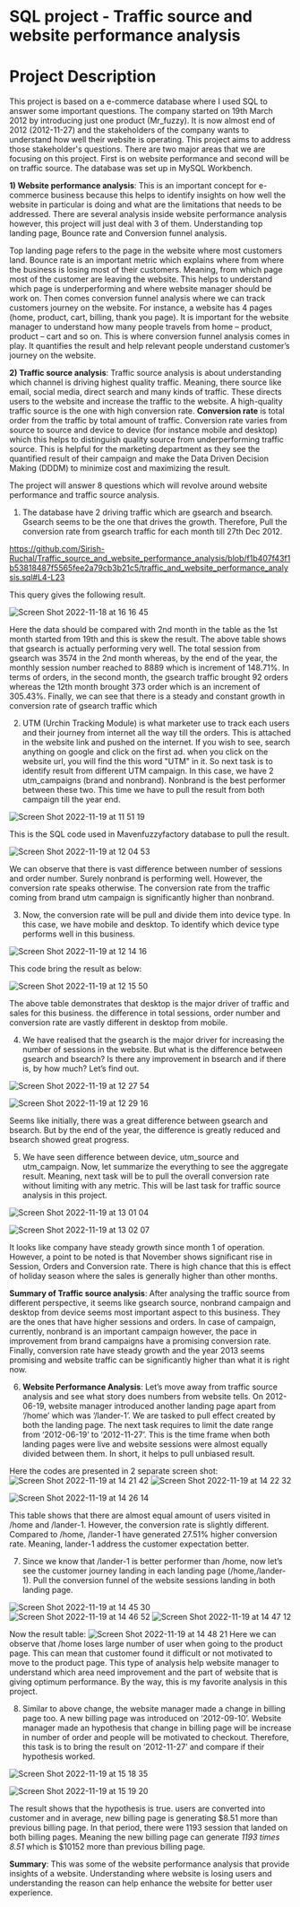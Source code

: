 # SQL project - Traffic source and website performance analysis

# Project Description
This project is based on a e-commerce database where I used SQL to answer some important questions. The company started on 19th March 2012 by introducing just one product (Mr_fuzzy). It is now almost end of 2012 (2012-11-27) and the stakeholders of the company wants to understand how well their website is operating. This project aims to address those stakeholder's questions. There are two major areas that we are focusing on this project. First is on website performance and second will be on traffic source. The database was set up in MySQL Workbench.

**1) Website performance analysis**: This is an important concept for e-commerce business because this helps to identify insights on how well the website in particular is doing and what are the limitations that needs to be addressed. There are several analysis inside website performance analysis however, this project will just deal with 3 of them. Understanding top landing page, Bounce rate and Conversion funnel analysis. 

Top landing page refers to the page in the website where most customers land. Bounce rate is an important metric which explains where from where the business is losing most of their customers. Meaning, from which page most of the customer are leaving the website. This helps to understand which page is underperforming and where website manager should be work on. Then comes conversion funnel analysis where we can track customers journey on the website. For instance, a website has 4 pages (home, product, cart, billing, thank you page). It is important for the website manager to understand how many people travels from home – product, product – cart and so on. This is where conversion funnel analysis comes in play. It quantifies the result and help relevant people understand customer’s journey on the website. 

**2) Traffic source analysis**: Traffic source analysis is about understanding which channel is driving highest quality traffic. Meaning, there source like email, social media, direct search and many kinds of traffic. These directs users to the website and increase the traffic to the website. A high-quality traffic source is the one with high conversion rate. **Conversion rate** is total order from the traffic by total amount of traffic. Conversion rate varies from source to source and device to device (for instance mobile and desktop) which this helps to distinguish quality source from underperforming traffic source. This is helpful for the marketing department as they see the quantified result of their campaign and make the Data Driven Decision Making (DDDM) to minimize cost and maximizing the result. 

The project will answer 8 questions which will revolve around website performance and traffic source analysis. 
1.	The database have 2 driving traffic which are gsearch and bsearch. Gsearch seems to be the one that drives the growth. Therefore, Pull the conversion rate from gsearch traffic for each month till 27th Dec 2012.

https://github.com/Sirish-Ruchal/Traffic_source_and_website_performance_analysis/blob/f1b407f43f1b53818487f5565fee2a79cb3b21c5/traffic_and_website_performance_analysis.sql#L4-L23

This query gives the following result.

![Screen Shot 2022-11-18 at 16 16 45](https://user-images.githubusercontent.com/109921496/202751329-4e2d30dd-f96a-4b76-bfc0-7d844a3941f0.png)

Here the data should be compared with 2nd month in the table as the 1st month started from 19th and this is skew the result. The above table shows that gsearch is actually performing very well. The total session from gsearch was 3574 in the 2nd month whereas, by the end of the year, the monthly session number reached to 8889 which is increment of 148.71%. In terms of orders, in the second month, the gsearch traffic brought 92 orders whereas the 12th month brought 373 order which is an increment of 305.43%. Finally, we can see that there is a steady and constant growth in conversion rate of gsearch traffic which 

2. UTM (Urchin Tracking Module) is what marketer use to track each users and their journey from internet all the way till the orders. This is attached in the website link and pushed on the internet. If you wish to see, search anything on google and click on the first ad. when you click on the website url, you will find the this word "UTM" in it. So next task is to identify result from different UTM campaign. In this case, we have 2 utm_campaigns (brand and nonbrand). Nonbrand is the best performer between these two. This time we have to pull the result from both campaign till the year end. 

![Screen Shot 2022-11-19 at 11 51 19](https://user-images.githubusercontent.com/109921496/202849381-83166bfd-53db-4b4c-829e-b01bf1341809.png)

This is the SQL code used in Mavenfuzzyfactory database to pull the result.

![Screen Shot 2022-11-19 at 12 04 53](https://user-images.githubusercontent.com/109921496/202849962-3e285fd1-cafe-4eae-b2ef-186b555959f2.png)

We can observe that there is vast difference between number of sessions and order number. Surely nonbrand is performing well. However, the conversion rate speaks otherwise. The conversion rate from the traffic coming from brand utm campaign is significantly higher than nonbrand.

3. Now, the conversion rate will be pull and divide them into device type. In this case, we have mobile and desktop. To identify which device type performs well in this business. 

![Screen Shot 2022-11-19 at 12 14 16](https://user-images.githubusercontent.com/109921496/202850337-e2cbf1cf-0d2e-4a79-9c13-5ee7c3426cb5.png)

This code bring the result as below:

![Screen Shot 2022-11-19 at 12 15 50](https://user-images.githubusercontent.com/109921496/202850378-ffcaee90-2402-41da-9067-941bf3539ea5.png)

The above table demonstrates that desktop is the major driver of traffic and sales for this business. the difference in total sessions, order number and conversion rate are vastly different in desktop from mobile. 

4. We have realised that the gsearch is the major driver for increasing the number of sessions in the website. But what is the difference between gsearch and bsearch? Is there any improvement in bsearch and if there is, by how much? Let’s find out.
 
![Screen Shot 2022-11-19 at 12 27 54](https://user-images.githubusercontent.com/109921496/202850816-ecf595ed-5a53-4794-897e-f7feee9e2b99.png)

![Screen Shot 2022-11-19 at 12 29 16](https://user-images.githubusercontent.com/109921496/202850861-eb3b56ce-e03f-455b-a1fb-67b970dec984.png)

Seems like initially, there was a great difference between gsearch and bsearch. But by the end of the year, the difference is greatly reduced and bsearch showed great progress. 

5. We have seen difference between device, utm_source and utm_campaign. Now, let summarize the everything to see the aggregate result. Meaning, next task will be to pull the overall conversion rate without limiting with any metric. This will be last task for traffic source analysis in this project.

![Screen Shot 2022-11-19 at 13 01 04](https://user-images.githubusercontent.com/109921496/202852100-d835beb6-181c-44b6-9e69-f29880393163.png)

![Screen Shot 2022-11-19 at 13 02 07](https://user-images.githubusercontent.com/109921496/202852134-f7a4c8e0-705d-40cb-9941-a3bfb217a5ec.png)

It looks like company have steady growth since month 1 of operation. However, a point to be noted is that November shows significant rise in Session, Orders and Conversion rate. There is high chance that this is effect of holiday season where the sales is generally higher than other months. 

**Summary of Traffic source analysis**: After analysing the traffic source from different perspective, it seems like gsearch source, nonbrand campaign and desktop from device seems most important aspect to this business. They are the ones that have higher sessions and orders. In case of campaign, currently, nonbrand is an important campaign however, the pace in improvement from brand campaigns have a promising conversion rate. Finally, conversion rate have steady growth and the year 2013 seems promising and website traffic can be significantly higher than what it is right now.

6. **Website Performance Analysis**: Let’s move away from traffic source analysis and see what story does numbers from website tells. On 2012-06-19, website manager introduced another landing page apart from ‘/home’ which was ‘/lander-1’. We are tasked to pull effect created by both the landing page. The next task requires to limit the date range from ‘2012-06-19’ to ‘2012-11-27’. This is the time frame when both landing pages were live and website sessions were almost equally divided between them. In short, it helps to pull unbiased result. 

Here the codes are presented in 2 separate screen shot:
![Screen Shot 2022-11-19 at 14 21 42](https://user-images.githubusercontent.com/109921496/202855438-5d68bd11-d67c-4745-9455-fd0dfc1bdce8.png)
![Screen Shot 2022-11-19 at 14 22 32](https://user-images.githubusercontent.com/109921496/202855480-553d3594-bbd2-4308-95d6-a04f377b6794.png)

![Screen Shot 2022-11-19 at 14 26 14](https://user-images.githubusercontent.com/109921496/202855661-fda55678-4758-472e-8733-460247b11c04.png)

This table shows that there are almost equal amount of users visited in /home and /lander-1. However, the conversion rate is slightly different. Compared to /home, /lander-1 have generated 27.51% higher conversion rate. Meaning, lander-1 address the customer expectation better. 

7. Since we know that /lander-1 is better performer than /home, now let’s see the customer journey landing in each landing page (/home,/lander-1). Pull the conversion funnel of the website sessions landing in both landing page. 
 
![Screen Shot 2022-11-19 at 14 45 30](https://user-images.githubusercontent.com/109921496/202856589-67f14232-befe-4ed1-88af-924fcffdf57f.png)
![Screen Shot 2022-11-19 at 14 46 52](https://user-images.githubusercontent.com/109921496/202856644-1a8886fa-fd8f-4f25-b79b-d3246cf31d78.png)
![Screen Shot 2022-11-19 at 14 47 12](https://user-images.githubusercontent.com/109921496/202856661-980d677c-2455-43b3-8283-7a8c6430b5c9.png)

Now the result table:
![Screen Shot 2022-11-19 at 14 48 21](https://user-images.githubusercontent.com/109921496/202856699-554c3389-06c7-4673-8da6-96cdc89db272.png)
Here we can observe that /home loses large number of user when going to the product page. This can mean that customer found it difficult or not motivated to move to the product page. This type of analysis help website manager to understand which area need improvement and the part of website that is giving optimum performance. By the way, this is my favorite analysis in this project. 

8. Similar to above change, the website manager made a change in billing page too. A new billing page was introduced on ‘2012-09-10’. Website manager made an hypothesis that change in billing page will be increase in number of order and people will be motivated to checkout. Therefore, this task is to bring the result on ‘2012-11-27’ and compare if their hypothesis worked. 

![Screen Shot 2022-11-19 at 15 18 35](https://user-images.githubusercontent.com/109921496/202857931-09993334-0e8f-413e-b594-4990f6016660.png)

![Screen Shot 2022-11-19 at 15 19 20](https://user-images.githubusercontent.com/109921496/202857976-de0b3859-f7fc-42ef-9de3-6f31a140ade4.png)

The result shows that the hypothesis is true. users are converted into customer and in average, new billing page is generating $8.51 more than previous billing page. In that period, there were 1193 session that landed on both billing pages. Meaning the new billing page can generate *1193 times 8.51* which is $10152 more than previous billing page. 

**Summary**: This was some of the website performance analysis that provide insights of a website. Understanding where website is losing users and understanding the reason can help enhance the website for better user experience.


